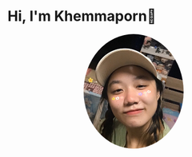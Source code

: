 # Hi, I'm Khemmaporn👋
<div align="center">
  <img src="https://github.com/ssunny-mengg/ssunny-mengg/blob/main/My%20profile%20picture.png" width="200" alt="Profile picture" class="circle">
</div>

<style>
    .circle {
        border-radius: 100%;
    }
</style>
<!--
**ssunny-mengg/ssunny-mengg** is a ✨ _special_ ✨ repository because its `README.md` (this file) appears on your GitHub profile.

Here are some ideas to get you started:

- 🔭 I’m currently working on ...
- 🌱 I’m currently learning ...
- 👯 I’m looking to collaborate on ...
- 🤔 I’m looking for help with ...
- 💬 Ask me about ...
- 📫 How to reach me: ...
- 😄 Pronouns: ...
- ⚡ Fun fact: ...
-->
